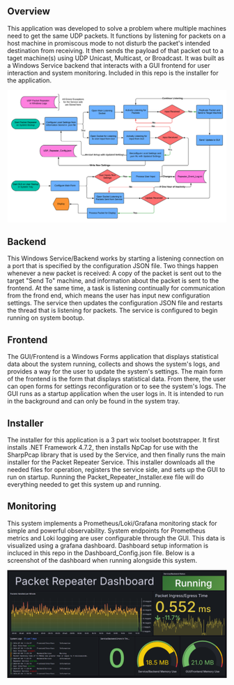
## Overview

This application was developed to solve a problem where multiple machines need to get the same UDP packets. It functions by listening for 
packets on a host machine in promiscous mode to not disturb the packet's intended destination from receiving. It then sends the payload of 
that packet out to a taget machine(s) using UDP Unicast, Multicast, or Broadcast. It was built as a Windows Service backend that interacts 
with a GUI frontend for user interaction and system monitoring. Included in this repo is the installer for the application. 

<p align="center">
  <img src="./Images_For_README/UDP_Packet_Repeater_Flowchart.png" alt="Flowchart">
</p>


## Backend
This Windows Service/Backend works by starting a listening connection on a port that is specified by the configuration JSON file. Two things happen whenever
a new packet is received: A copy of the packet is sent out to the target "Send To" machine, and information about the packet is sent to the frontend. At the
same time, a task is listening continually for communication from the frond end, which means the user has input new configuration settings. The service then 
updates the configuration JSON file and restarts the thread that is listening for packets. The service is configured to begin running on system bootup.

## Frontend
The GUI/Frontend is a Windows Forms application that displays statistical data about the system running, collects and shows the system's logs, and provides 
a way for the user to update the system's settings. The main form of the frontend is the form that displays statistical data. From there, 
the user can open forms for settings reconfiguration or to see the system's logs. The GUI runs as a startup application when the user logs in. 
It is intended to run in the background and can only be found in the system tray.

## Installer
The installer for this application is a 3 part wix toolset bootstrapper. It first installs .NET Framework 4.7.2, then installs NpCap for use with the SharpPcap
library that is used by the Service, and then finally runs the main installer for the Packet Repeater Service. This installer downloads all the needed files for 
operation, registers the service side, and sets up the GUI to run on startup. Running the Packet_Repeater_Installer.exe file will do everything needed to get this 
system up and running. 

## Monitoring
This system implements a Prometheus/Loki/Grafana monitoring stack for simple and powerful observability. System endpoints for Prometheus metrics and 
Loki logging are user configurable through the GUI. This data is visualized using a grafana dashboard. Dashboard setup information is incluced in this repo
in the Dashboard_Config.json file. Below is a screenshot of the dashboard when running alongside this system. 
<p align="center">
  <img src="./Images_For_README/Dashboard_Screenshot.png" alt="Grafana Dashboard Screenshot">
</p>
